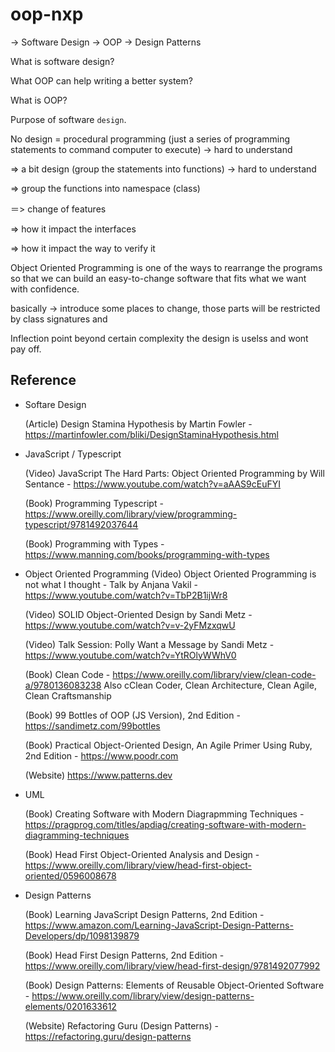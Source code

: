 # oop-nxp

-> Software Design -> OOP -> Design Patterns

What is software design?

What OOP can help writing a better system?

What is OOP?

Purpose of software `design`.

No design = procedural programming (just a series of programming statements to command computer to execute) -> hard to understand


=> a bit design (group the statements into functions) -> hard to understand

=> group the functions into namespace (class)

＝> change of features

=> how it impact the interfaces

=> how it impact the way to verify it

Object Oriented Programming is one of the ways to rearrange the programs so that we can build an easy-to-change software that fits what we want with confidence.

basically -> introduce some places to change, those parts will be restricted by class signatures and 

Inflection point
beyond certain complexity the design is uselss and wont pay off.







## Reference

- Softare Design

    (Article) Design Stamina Hypothesis by Martin Fowler - https://martinfowler.com/bliki/DesignStaminaHypothesis.html

- JavaScript / Typescript

    (Video) JavaScript The Hard Parts: Object Oriented Programming by Will Sentance - https://www.youtube.com/watch?v=aAAS9cEuFYI

    (Book) Programming Typescript - https://www.oreilly.com/library/view/programming-typescript/9781492037644

    (Book) Programming with Types - https://www.manning.com/books/programming-with-types

- Object Oriented Programming
    (Video) Object Oriented Programming is not what I thought - Talk by Anjana Vakil - https://www.youtube.com/watch?v=TbP2B1ijWr8
    
    (Video) SOLID Object-Oriented Design by Sandi Metz - https://www.youtube.com/watch?v=v-2yFMzxqwU
    
    (Video) Talk Session: Polly Want a Message by Sandi Metz - https://www.youtube.com/watch?v=YtROlyWWhV0

    (Book) Clean Code - https://www.oreilly.com/library/view/clean-code-a/9780136083238
    Also cClean Coder, Clean Architecture, Clean Agile, Clean Craftsmanship

    (Book) 99 Bottles of OOP (JS Version), 2nd Edition  - https://sandimetz.com/99bottles

    (Book) Practical Object-Oriented Design, An Agile Primer Using Ruby, 2nd Edition - https://www.poodr.com

    (Website) https://www.patterns.dev 

- UML

    (Book) Creating Software with Modern Diagrapmming Techniques - https://pragprog.com/titles/apdiag/creating-software-with-modern-diagramming-techniques
    
    (Book) Head First Object-Oriented Analysis and Design - https://www.oreilly.com/library/view/head-first-object-oriented/0596008678

- Design Patterns

    (Book) Learning JavaScript Design Patterns, 2nd Edition - https://www.amazon.com/Learning-JavaScript-Design-Patterns-Developers/dp/1098139879

    (Book) Head First Design Patterns, 2nd Edition - https://www.oreilly.com/library/view/head-first-design/9781492077992

    (Book) Design Patterns: Elements of Reusable Object-Oriented Software - https://www.oreilly.com/library/view/design-patterns-elements/0201633612

    (Website) Refactoring Guru (Design Patterns) - https://refactoring.guru/design-patterns

